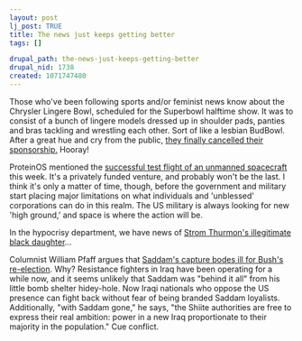 ```yaml
--- 
layout: post
lj_post: TRUE
title: The news just keeps getting better
tags: []

drupal_path: the-news-just-keeps-getting-better
drupal_nid: 1738
created: 1071747480
---
```

Those who've been following sports and/or feminist news know about the Chrysler Lingere Bowl, scheduled for the Superbowl halftime show. It was to consist of a bunch of lingere models dressed up in shoulder pads, panties and bras tackling and wrestling each other. Sort of like a lesbian BudBowl. After a great hue and cry from the public, <a href="http://story.news.yahoo.com/news?tmpl=story&u=/nm/20031218/od_nm/autos_daimlerchrysler_lingerie_dc_3&cid=573" target="_blank">they finally cancelled their sponsorship.</a> Hooray!

ProteinOS mentioned the <a href="http://feed.proteinos.com/001790.html" target="_blank">successful test flight of an unmanned spacecraft</a> this week. It's a privately funded venture, and probably won't be the last. I think it's only a matter of time, though, before the government and military start placing major limitations on what individuals and 'unblessed' corporations can do in this realm. The US military is always looking for new 'high ground,' and space is where the action will be.

In the hypocrisy department, we have news of <a href="http://www.cnn.com/2003/US/12/15/thurmond..paternity/index.html" target="_blank">Strom Thurmon's illegitimate black daughter</a>...

Columnist William Pfaff argues that <a href="http://www.iht.com/articles/121875.html" target="_blank">Saddam's capture bodes ill for Bush's re-election</a>. Why? Resistance fighters in Iraq have been operating for a while now, and it seems unlikely that Saddam was "behind it all" from his little bomb shelter hidey-hole. Now Iraqi nationals who oppose the US presence can fight back without fear of being branded Saddam loyalists. Additionally, "with Saddam gone," he says, "the Shiite authorities are free to express their real ambition: power in a new Iraq proportionate to their majority in the population." Cue conflict.

